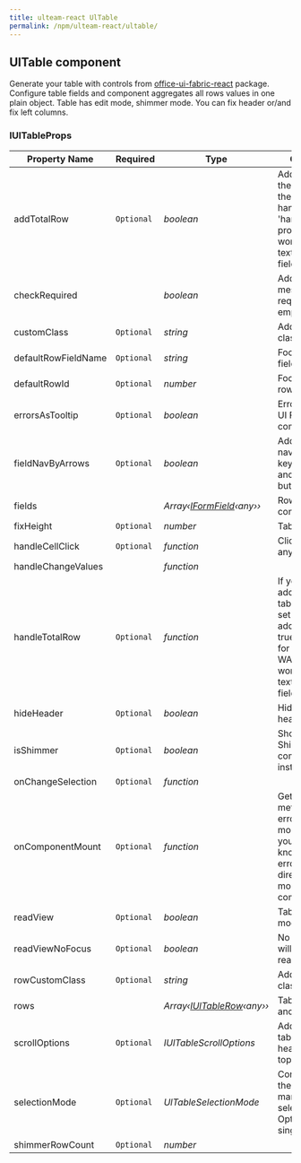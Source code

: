 ```yaml
---
title: ulteam-react UlTable
permalink: /npm/ulteam-react/ultable/
---
```


## UlTable component
Generate your table with controls from [office-ui-fabric-react](https://www.npmjs.com/package/office-ui-fabric-react) package.
Configure table fields and component aggregates all rows values in one plain object.
Table has edit mode, shimmer mode. You can fix header or/and fix left columns.
### IUlTableProps

| Property Name | Required | Type | Comments |
|-|-|-|-|
 | addTotalRow | `Optional` |  *boolean* |     Add total row on the bottom of the table. For handling add 'handleTotalRow' prop. WARN: it is working only for text and number field types       |  
 | checkRequired |  |  *boolean* |     Add error message if required value is empty       |  
 | customClass | `Optional` |  *string* |     Add custom class to main div       |  
 | defaultRowFieldName | `Optional` |  *string* |     Focus on the field by default       |  
 | defaultRowId | `Optional` |  *number* |     Focus on the row by default       |  
 | errorsAsTooltip | `Optional` |  *boolean* |     Error as Office UI Fabric Tooltip component       |  
 | fieldNavByArrows | `Optional` |  *boolean* |     Add cell navigation by keyboard arrows and enter buttons       |  
 | fields |  |  *Array‹[IFormField](interfaces/iformfield.md)‹any››* |     Row fields configuration       |  
 | fixHeight | `Optional` |  *number* |     Table row       |  
 | handleCellClick | `Optional` |  *function* |     Click event on any cell in table       |  
 | handleChangeValues |  |  *function* |  |  
 | handleTotalRow | `Optional` |  *function* |     If you want to add total row in table, you should set property addTotalRow = true Set values for total row. WARN: it is working only for text and number field types       |  
 | hideHeader | `Optional` |  *boolean* |     Hide table header or not       |  
 | isShimmer | `Optional` |  *boolean* |     Show Office UI Shimmer component instead of field       |  
 | onChangeSelection | `Optional` |  *function* |  |  
 | onComponentMount | `Optional` |  *function* |     Get table metadata with error fields after mount Use this if you need to know info about error fields directly after mount component       |  
 | readView | `Optional` |  *boolean* |     Table on read mode       |  
 | readViewNoFocus | `Optional` |  *boolean* |     No focused rows will always be on read mode       |  
 | rowCustomClass | `Optional` |  *string* |     Add custom class to row div       |  
 | rows |  |  *Array‹[IUlTableRow](interfaces/iultablerow.md)‹any››* |     Table row values and errors       |  
 | scrollOptions | `Optional` |  *IUlTableScrollOptions* |     Add scroll to the table and fix header on the top       |  
 | selectionMode | `Optional` |  *UlTableSelectionMode* |     Controls how/if the details list manages selection. Options include single, multiple       |  
 | shimmerRowCount | `Optional` |  *number* |  |
